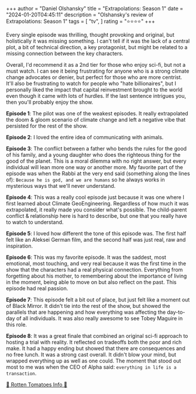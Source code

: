 +++
author = "Daniel Olshansky"
title = "Extrapolations: Season 1"
date = "2024-01-20T04:45:11"
description = "Olshansky's review of Extrapolations: Season 1"
tags = [
    "tv",
]
rating = "⭐⭐⭐⭐"
+++

Every single episode was thrilling, thought provoking and original, but holistically
it was missing something. I can't tell if it was the lack of a central plot, a bit
of technical direction, a key protagonist, but might be related to a missing connection
between the key characters.

Overall, I'd recommend it as a 2nd tier for those who enjoy sci-fi, but not a must watch.
I can see it being frustrating for anyone who is a strong climate change advocates
or denier, but perfect for those who are more centrist. It'll also be frustrating to watch
for people who "hate billionaires", but I personally liked the impact that capital
reinvestment brought to the world even though it came with lots of hurdles. If the
last sentence intrigues you, then you'll probably enjoy the show.

**Episode 1**: The pilot was one of the weakest episodes. It really extrapolated
the doom & gloom scenario of climate change and left a negative vibe that persisted
for the rest of the show.

**Episode 2**: I loved the entire idea of communicating with animals.

**Episode 3**: The conflict between a father who bends the rules for the good of
his family, and a young daughter who does the righteous thing for the good of
the planet. This is a moral dilemma with no right answer, but every individual
will lean more one way or another more. My favorite part of the episode was when
the Rabbi at the very end said (something along the lines of): `Because he is god,
and we are humans` so he always works in mysterious ways that we'll never understand.

**Episode 4**: This was a really cool episode just because it was one where I first
learned about Climate GeoEngineering. Regardless of how much it was extrapolated,
it really made you consider what's possible. The child-parent conflict & relationship
here is hard to describe, but one that you really have to watch to understand.

**Episode 5**: I loved how different the tone of this episode was. The first
half felt like an Aleksei German film, and the second half was just real, raw
and inspiration.

**Episode 6**: This was my favorite episode. It was the saddest, most emotional,
most touching, and very real because it was the first time in the show that the
characters had a real physical connection. Everything from forgetting about his
mother, to remembering about the importance of living in the moment, being able
to move on but also reflect on the past. This episode had real passion.

**Episode 7**: This episode felt a bit out of place, but just felt like a moment
out of Black Mirror. It didn't tie into the rest of the show, but showed the parallels
that are happening and how everything was affecting the day-to-day of all individuals.
It was also really awesome to see Tobey Maguire in this role.

**Episode 8**: It was a great finale that combined an original sci-fi approach
to hosting a trial with reality. It reflected on tradeoffs both the poor and
rich make. It had a happy ending but showed that there are consequences and
no free lunch. It was a strong cast overall. It didn't blow your mind, but wrapped
everything up as well as one could. The moment that stood out most to me was
when the CEO of Alpha said: `everything in life is a transaction`.

[🍅 Rotten Tomatoes Info 🍅](https://www.rottentomatoes.com/tv/extrapolations/s01)
